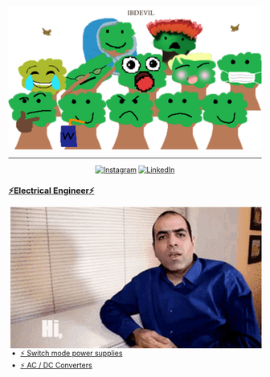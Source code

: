 <img style="height:20" alt="banner" src="Assets/TreeFamily.png"/>

***
<div align="center">
<a href="https://www.instagram.com/matthew_bakalian/" target="_blank"><img alt="Instagram" src="https://img.shields.io/badge/Instagram-%23E4405F.svg?style=for-the-badge&logo=Instagram&logoColor=white"/></a> 
<a href="https://www.linkedin.com/in/matthew-bakalian/" target="_blank"> <img alt="LinkedIn" src="https://img.shields.io/badge/linkedin-%230077B5.svg?style=for-the-badge&logo=linkedin&logoColor=white"/>
</div>

###  ⚡Electrical Engineer⚡

<img hight="400" width="500" alt="GIF" align="right" src="Assets/bridgeGif.gif">
  
  
  - ⚡ Switch mode power supplies
  - ⚡ AC / DC Converters
